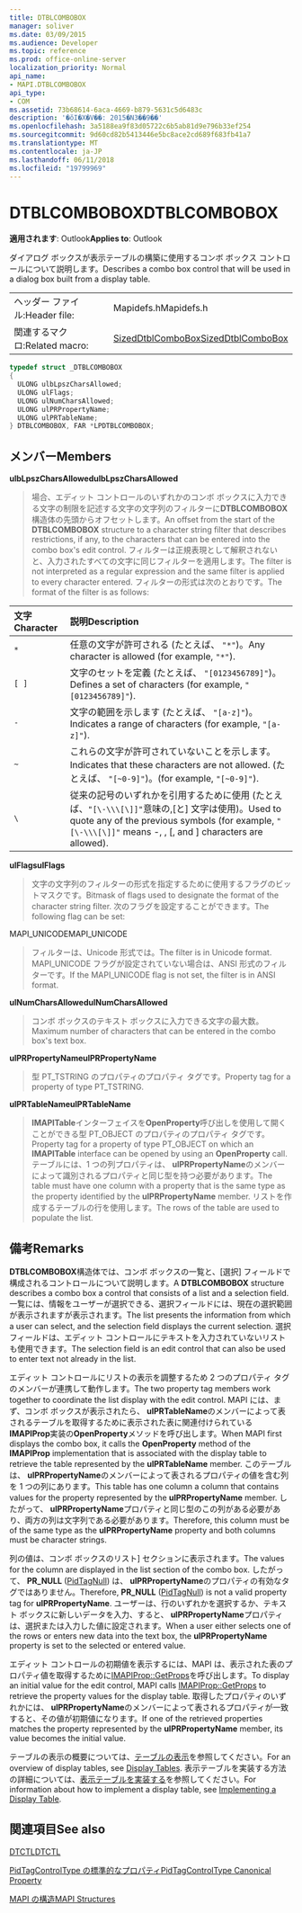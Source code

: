 ```yaml
---
title: DTBLCOMBOBOX
manager: soliver
ms.date: 03/09/2015
ms.audience: Developer
ms.topic: reference
ms.prod: office-online-server
localization_priority: Normal
api_name:
- MAPI.DTBLCOMBOBOX
api_type:
- COM
ms.assetid: 73b68614-6aca-4669-b879-5631c5d6483c
description: '�ŏI�X�V��: 2015�N3��9��'
ms.openlocfilehash: 3a5188ea9f83d05722c6b5ab81d9e796b33ef254
ms.sourcegitcommit: 9d60cd82b5413446e5bc8ace2cd689f683fb41a7
ms.translationtype: MT
ms.contentlocale: ja-JP
ms.lasthandoff: 06/11/2018
ms.locfileid: "19799969"
---
```

# <a name="dtblcombobox"></a><span data-ttu-id="354fc-103">DTBLCOMBOBOX</span><span class="sxs-lookup"><span data-stu-id="354fc-103">DTBLCOMBOBOX</span></span>

  
  
<span data-ttu-id="354fc-104">**適用されます**: Outlook</span><span class="sxs-lookup"><span data-stu-id="354fc-104">**Applies to**: Outlook</span></span> 
  
<span data-ttu-id="354fc-105">ダイアログ ボックスが表示テーブルの構築に使用するコンボ ボックス コントロールについて説明します。</span><span class="sxs-lookup"><span data-stu-id="354fc-105">Describes a combo box control that will be used in a dialog box built from a display table.</span></span>
  
|||
|:-----|:-----|
|<span data-ttu-id="354fc-106">ヘッダー ファイル:</span><span class="sxs-lookup"><span data-stu-id="354fc-106">Header file:</span></span>  <br/> |<span data-ttu-id="354fc-107">Mapidefs.h</span><span class="sxs-lookup"><span data-stu-id="354fc-107">Mapidefs.h</span></span>  <br/> |
|<span data-ttu-id="354fc-108">関連するマクロ:</span><span class="sxs-lookup"><span data-stu-id="354fc-108">Related macro:</span></span>  <br/> |[<span data-ttu-id="354fc-109">SizedDtblComboBox</span><span class="sxs-lookup"><span data-stu-id="354fc-109">SizedDtblComboBox</span></span>](sizeddtblcombobox.md) <br/> |
   
```cpp
typedef struct _DTBLCOMBOBOX
{
  ULONG ulbLpszCharsAllowed;
  ULONG ulFlags;
  ULONG ulNumCharsAllowed;
  ULONG ulPRPropertyName;
  ULONG ulPRTableName;
} DTBLCOMBOBOX, FAR *LPDTBLCOMBOBOX;

```

## <a name="members"></a><span data-ttu-id="354fc-110">メンバー</span><span class="sxs-lookup"><span data-stu-id="354fc-110">Members</span></span>

 <span data-ttu-id="354fc-111">**ulbLpszCharsAllowed**</span><span class="sxs-lookup"><span data-stu-id="354fc-111">**ulbLpszCharsAllowed**</span></span>
  
> <span data-ttu-id="354fc-112">場合、エディット コントロールのいずれかのコンボ ボックスに入力できる文字の制限を記述する文字の文字列のフィルターに**DTBLCOMBOBOX**構造体の先頭からオフセットします。</span><span class="sxs-lookup"><span data-stu-id="354fc-112">An offset from the start of the **DTBLCOMBOBOX** structure to a character string filter that describes restrictions, if any, to the characters that can be entered into the combo box's edit control.</span></span> <span data-ttu-id="354fc-113">フィルターは正規表現として解釈されないと、入力されたすべての文字に同じフィルターを適用します。</span><span class="sxs-lookup"><span data-stu-id="354fc-113">The filter is not interpreted as a regular expression and the same filter is applied to every character entered.</span></span> <span data-ttu-id="354fc-114">フィルターの形式は次のとおりです。</span><span class="sxs-lookup"><span data-stu-id="354fc-114">The format of the filter is as follows:</span></span> 
    
|<span data-ttu-id="354fc-115">**文字**</span><span class="sxs-lookup"><span data-stu-id="354fc-115">**Character**</span></span>|<span data-ttu-id="354fc-116">**説明**</span><span class="sxs-lookup"><span data-stu-id="354fc-116">**Description**</span></span>|
|:-----|:-----|
| `*` <br/> |<span data-ttu-id="354fc-117">任意の文字が許可される (たとえば、 `"*"`)。</span><span class="sxs-lookup"><span data-stu-id="354fc-117">Any character is allowed (for example,  `"*"`).</span></span>  <br/> |
| `[ ]` <br/> |<span data-ttu-id="354fc-118">文字のセットを定義 (たとえば、 `"[0123456789]"`)。</span><span class="sxs-lookup"><span data-stu-id="354fc-118">Defines a set of characters (for example,  `"[0123456789]"`).</span></span>  <br/> |
| `-` <br/> |<span data-ttu-id="354fc-119">文字の範囲を示します (たとえば、 `"[a-z]"`)。</span><span class="sxs-lookup"><span data-stu-id="354fc-119">Indicates a range of characters (for example,  `"[a-z]"`).</span></span>  <br/> |
| `~` <br/> |<span data-ttu-id="354fc-120">これらの文字が許可されていないことを示します。</span><span class="sxs-lookup"><span data-stu-id="354fc-120">Indicates that these characters are not allowed.</span></span> <span data-ttu-id="354fc-121">(たとえば、 `"[~0-9]"`)。</span><span class="sxs-lookup"><span data-stu-id="354fc-121">(for example,  `"[~0-9]"`).</span></span>  <br/> |
| `\` <br/> |<span data-ttu-id="354fc-122">従来の記号のいずれかを引用するために使用 (たとえば、`"[\-\\\[\]]"`意味の\,[と] 文字は使用)。</span><span class="sxs-lookup"><span data-stu-id="354fc-122">Used to quote any of the previous symbols (for example,  `"[\-\\\[\]]"` means -, \, [, and ] characters are allowed).</span></span>  <br/> |
   
 <span data-ttu-id="354fc-123">**ulFlags**</span><span class="sxs-lookup"><span data-stu-id="354fc-123">**ulFlags**</span></span>
  
> <span data-ttu-id="354fc-124">文字の文字列のフィルターの形式を指定するために使用するフラグのビットマスクです。</span><span class="sxs-lookup"><span data-stu-id="354fc-124">Bitmask of flags used to designate the format of the character string filter.</span></span> <span data-ttu-id="354fc-125">次のフラグを設定することができます。</span><span class="sxs-lookup"><span data-stu-id="354fc-125">The following flag can be set:</span></span>
    
<span data-ttu-id="354fc-126">MAPI_UNICODE</span><span class="sxs-lookup"><span data-stu-id="354fc-126">MAPI_UNICODE</span></span> 
  
> <span data-ttu-id="354fc-127">フィルターは、Unicode 形式では。</span><span class="sxs-lookup"><span data-stu-id="354fc-127">The filter is in Unicode format.</span></span> <span data-ttu-id="354fc-128">MAPI_UNICODE フラグが設定されていない場合は、ANSI 形式のフィルターです。</span><span class="sxs-lookup"><span data-stu-id="354fc-128">If the MAPI_UNICODE flag is not set, the filter is in ANSI format.</span></span>
    
 <span data-ttu-id="354fc-129">**ulNumCharsAllowed**</span><span class="sxs-lookup"><span data-stu-id="354fc-129">**ulNumCharsAllowed**</span></span>
  
> <span data-ttu-id="354fc-130">コンボ ボックスのテキスト ボックスに入力できる文字の最大数。</span><span class="sxs-lookup"><span data-stu-id="354fc-130">Maximum number of characters that can be entered in the combo box's text box.</span></span>
    
 <span data-ttu-id="354fc-131">**ulPRPropertyName**</span><span class="sxs-lookup"><span data-stu-id="354fc-131">**ulPRPropertyName**</span></span>
  
> <span data-ttu-id="354fc-132">型 PT_TSTRING のプロパティのプロパティ タグです。</span><span class="sxs-lookup"><span data-stu-id="354fc-132">Property tag for a property of type PT_TSTRING.</span></span> 
    
 <span data-ttu-id="354fc-133">**ulPRTableName**</span><span class="sxs-lookup"><span data-stu-id="354fc-133">**ulPRTableName**</span></span>
  
> <span data-ttu-id="354fc-134">**IMAPITable**インターフェイスを**OpenProperty**呼び出しを使用して開くことができる型 PT_OBJECT のプロパティのプロパティ タグです。</span><span class="sxs-lookup"><span data-stu-id="354fc-134">Property tag for a property of type PT_OBJECT on which an **IMAPITable** interface can be opened by using an **OpenProperty** call.</span></span> <span data-ttu-id="354fc-135">テーブルには、1 つの列プロパティは、 **ulPRPropertyName**のメンバーによって識別されるプロパティと同じ型を持つ必要があります。</span><span class="sxs-lookup"><span data-stu-id="354fc-135">The table must have one column with a property that is the same type as the property identified by the **ulPRPropertyName** member.</span></span> <span data-ttu-id="354fc-136">リストを作成するテーブルの行を使用します。</span><span class="sxs-lookup"><span data-stu-id="354fc-136">The rows of the table are used to populate the list.</span></span> 
    
## <a name="remarks"></a><span data-ttu-id="354fc-137">備考</span><span class="sxs-lookup"><span data-stu-id="354fc-137">Remarks</span></span>

<span data-ttu-id="354fc-138">**DTBLCOMBOBOX**構造体では、コンボ ボックスの一覧と、[選択] フィールドで構成されるコントロールについて説明します。</span><span class="sxs-lookup"><span data-stu-id="354fc-138">A **DTBLCOMBOBOX** structure describes a combo box a control that consists of a list and a selection field.</span></span> <span data-ttu-id="354fc-139">一覧には、情報をユーザーが選択できる、選択フィールドには、現在の選択範囲が表示されますが表示されます。</span><span class="sxs-lookup"><span data-stu-id="354fc-139">The list presents the information from which a user can select, and the selection field displays the current selection.</span></span> <span data-ttu-id="354fc-140">選択フィールドは、エディット コントロールにテキストを入力されていないリストも使用できます。</span><span class="sxs-lookup"><span data-stu-id="354fc-140">The selection field is an edit control that can also be used to enter text not already in the list.</span></span> 
  
<span data-ttu-id="354fc-141">エディット コントロールにリストの表示を調整するため 2 つのプロパティ タグのメンバーが連携して動作します。</span><span class="sxs-lookup"><span data-stu-id="354fc-141">The two property tag members work together to coordinate the list display with the edit control.</span></span> <span data-ttu-id="354fc-142">MAPI には、まず、コンボ ボックスが表示されたら、 **ulPRTableName**のメンバーによって表されるテーブルを取得するために表示された表に関連付けられている**IMAPIProp**実装の**OpenProperty**メソッドを呼び出します。</span><span class="sxs-lookup"><span data-stu-id="354fc-142">When MAPI first displays the combo box, it calls the **OpenProperty** method of the **IMAPIProp** implementation that is associated with the display table to retrieve the table represented by the **ulPRTableName** member.</span></span> <span data-ttu-id="354fc-143">このテーブルは、 **ulPRPropertyName**のメンバーによって表されるプロパティの値を含む列を 1 つの列にあります。</span><span class="sxs-lookup"><span data-stu-id="354fc-143">This table has one column a column that contains values for the property represented by the **ulPRPropertyName** member.</span></span> <span data-ttu-id="354fc-144">したがって、 **ulPRPropertyName**プロパティと同じ型のこの列がある必要があり、両方の列は文字列である必要があります。</span><span class="sxs-lookup"><span data-stu-id="354fc-144">Therefore, this column must be of the same type as the **ulPRPropertyName** property and both columns must be character strings.</span></span> 
  
<span data-ttu-id="354fc-145">列の値は、コンボ ボックスのリスト] セクションに表示されます。</span><span class="sxs-lookup"><span data-stu-id="354fc-145">The values for the column are displayed in the list section of the combo box.</span></span> <span data-ttu-id="354fc-146">したがって、 **PR_NULL** ([PidTagNull](pidtagnull-canonical-property.md)) は、 **ulPRPropertyName**のプロパティの有効なタグではありません。</span><span class="sxs-lookup"><span data-stu-id="354fc-146">Therefore, **PR_NULL** ([PidTagNull](pidtagnull-canonical-property.md)) is not a valid property tag for **ulPRPropertyName**.</span></span> <span data-ttu-id="354fc-147">ユーザーは、行のいずれかを選択するか、テキスト ボックスに新しいデータを入力、すると、 **ulPRPropertyName**プロパティは、選択または入力した値に設定されます。</span><span class="sxs-lookup"><span data-stu-id="354fc-147">When a user either selects one of the rows or enters new data into the text box, the **ulPRPropertyName** property is set to the selected or entered value.</span></span> 
  
<span data-ttu-id="354fc-148">エディット コントロールの初期値を表示するには、MAPI は、表示された表のプロパティ値を取得するために[IMAPIProp::GetProps](imapiprop-getprops.md)を呼び出します。</span><span class="sxs-lookup"><span data-stu-id="354fc-148">To display an initial value for the edit control, MAPI calls [IMAPIProp::GetProps](imapiprop-getprops.md) to retrieve the property values for the display table.</span></span> <span data-ttu-id="354fc-149">取得したプロパティのいずれかには、 **ulPRPropertyName**のメンバーによって表されるプロパティが一致すると、その値が初期値になります。</span><span class="sxs-lookup"><span data-stu-id="354fc-149">If one of the retrieved properties matches the property represented by the **ulPRPropertyName** member, its value becomes the initial value.</span></span> 
  
<span data-ttu-id="354fc-150">テーブルの表示の概要については、[テーブルの表示](display-tables.md)を参照してください。</span><span class="sxs-lookup"><span data-stu-id="354fc-150">For an overview of display tables, see [Display Tables](display-tables.md).</span></span> <span data-ttu-id="354fc-151">表示テーブルを実装する方法の詳細については、[表示テーブルを実装する](display-table-implementation.md)を参照してください。</span><span class="sxs-lookup"><span data-stu-id="354fc-151">For information about how to implement a display table, see [Implementing a Display Table](display-table-implementation.md).</span></span>
  
## <a name="see-also"></a><span data-ttu-id="354fc-152">関連項目</span><span class="sxs-lookup"><span data-stu-id="354fc-152">See also</span></span>



[<span data-ttu-id="354fc-153">DTCTL</span><span class="sxs-lookup"><span data-stu-id="354fc-153">DTCTL</span></span>](dtctl.md)
  
[<span data-ttu-id="354fc-154">PidTagControlType の標準的なプロパティ</span><span class="sxs-lookup"><span data-stu-id="354fc-154">PidTagControlType Canonical Property</span></span>](pidtagcontroltype-canonical-property.md)


[<span data-ttu-id="354fc-155">MAPI の構造</span><span class="sxs-lookup"><span data-stu-id="354fc-155">MAPI Structures</span></span>](mapi-structures.md)

